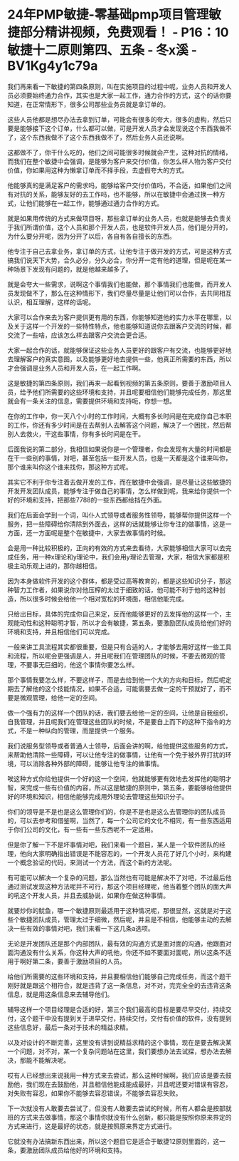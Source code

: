 # 24年PMP敏捷-零基础pmp项目管理敏捷部分精讲视频，免费观看！ - P16：10敏捷十二原则第四、五条 - 冬x溪 - BV1Kg4y1c79a

我们再来看一下敏捷的第四条原则，叫在实施项目的过程中呢，业务人员和开发人员必须要始终通力合作，其实也是大家一起工作，通力合作的方式，这个的话你要知道，在正常情形下，很多公司那些业务员就是拿订单的。

这些人员他都是想尽办法去拿到订单，可能会有很多的夸大，很多的虚构，然后只要是能够接下这个订单，什么都可以做，可是开发人员才会发现说这个东西我做不了，这个东西我做不了这个东西我做不了，然后业务人员还说啊。

这都做不了，你干什么吃的，他们之间可能很多时候就会产生，这种对抗的情绪，而我们在整个敏捷中会强调，是能够为客户来交付价值，你怎么样人物为客户交付价值，你如果用这种为懒拿订单而不择手段，去虚假夸大的方式。

他能够真的是满足客户的需求吗，能够给客户交付价值吗，不合适，如果他们之间有对抗的关系，能够友好的去工作吗，也不能够，所以在敏捷中会通过换一种方式，让他们能够在一起工作，能够通过通力合作的方式。

就是如果用传统的方式来做项目呀，那些拿订单的业务人员，也就是能够去负责关于我们所谓价值，这个人员和那个开发人员，也是软件开发人员，他们是分开的，为什么要分开呢，因为分开了以后，各自有各自擅长的东西。

他专注于自己去拿业务，拿订单的方式，让他专注于做开发的方式，可是这种方式搞我们说天下大势，合久必分，分久必合，你分开一定有他的道理，但是呢在某一种场景下发现有问题的，就是他越来越多了。

就是会夸大一些需求，说啊这个事情我们也能做，那个事情我们也能做，而开发人员发现做不了，那么在这种情形下，我们尽量尽量是让他们可以合作，去共同相互认识，相互理解，这样的话呢。

大家可以合作来去为客户提供更有用的东西，你能够知道他的实力水平在哪里，以及关于这样一个开发的一些特性特点，他也能够知道说你去跟客户交流的时候，都交流了一些啥，应该怎么样去跟客户交流会更合适。

大家一起合作的话，就能够保证这些业务人员更好的跟客户有交流，也能够更好地去理解客户的真实意图，以及能够更好地去提供一些，他真正所需要的东西，所以才会强调是业务人员和开发人员，在一起工作啊。

这是敏捷的第四条原则，我们再来一起看到视频的第五条原则，要善于激励项目人员，给予他们所需要的这些环境和支持，并且呢要相信他们能够完成任务，那这里就会有一条关注的信息，需要提供环境和支持呃，你想一想。

在你的工作中，你一天八个小时的工作时间，大概有多长时间是在完成你自己本职的工作，你还有多少时间是在去帮别人去解答这个问题，解决了一个困扰，然后帮别人去救火，干这些事情，你有多长时间是在干。

后面我说的第二部分，我相信如果说你是一个管理者，你会发现有大量的时间都是在干一些别的事情，对吧，甚至包括一些开发人员，也是一天都是这个谁来叫你，那个谁来叫你这个谁来找你，那这种方式呢。

其实它不利于你专注着去做开发的工作，而在敏捷中会强调，是尽量让这些敏捷的开发开发团队成员，能够专注于做自己的事情，怎么样做到呢，我来给你提供一个好的环境和支持，把那些7788的一些东西都给挡在外面。

我们在后面会学到一个词，叫仆人式领导或者服务性领导，能够帮你提供这样一个服务，把一些障碍给你清除到外面去，这样的话就能够让你专注的做事情，这是一方面，还一方面呢是整个在敏捷中，大家去做事情的时候。

会是用一种比较积极的，正向的有效的方式来去看待，大家能够相信大家可以去完成任务，用一种x理论和y理论中，我们会用y理论去管理，大家，相信大家都是积极主动乐观上进的，那你越相信。

因为本身做软件开发的这个群体，都是受过高等教育的，都是这些知识分子，那这种智力工作者，如果说你对他压榨的太过于细致的话，他可能不利于他的这种创造，所以很多时候会给他一个相对宽松的环境面，相信他能完成。

只给出目标，具体的完成你自己来定，反而他能够更好的去发挥他的这样一个，主观能动性和这种聪明才智，所以才会有敏捷，第五条，要激励团队成员给他们好的环境和支持，并且相信他们可以完成。

一般来讲工具流程其实都很重要，但是只有合适的人，才能够去用好这样一些工具和流程，所以呢会更强调是人，并且呢我们在管理团队的时候，不要去微观的管理，不要事无巨细的，他这个事情你要怎么样。

那个事情我要怎么样，不要这样子，而是去给到他一个大的方向和目标，然后呢定期去了解他的这个技能情况，如果不合适，可能需要去做一定的干预就好了，而不要是微观管理，给他一定的空间。

做一个强有力的这样一个团队的话，我们要去给他一定的空间，让他是自我组织，自我管理，并且呢我们在管理这些团队的时候，不是要自上而下的这种下指令的方式，不是一种纵向的管理，而是提供一个服务。

我们说服务型领导或者普通人士领导，后面会讲的啊，给他提供这些服务的方式，来帮助他清除一些障碍，可以让他专注的做事情，让他有一个免于被外界打扰的环境，可以消除各种外部的障碍，能够让他专注的做事情。

唉这种方式你给他提供一个好的这一个空间，他就能够更有效地去发挥他的聪明才智，来完成一些有价值的内容，所以这是敏捷的原则中，第五条，要能够给他提供好的环境和知识，相信他能够完成用外理论去管理这些知识分子。

你们的领导是不是也是这么管理你们的，你是不是也是这么去管理你的团队成员的，可以去参考和借鉴啊，当然了，每一个公司它的文化不相同，有一些东西适用于你们公司的文化，有一些有一些东西呢不一定适用。

但是你了解一下不是坏事情对吧，我们来看一个题目，某人是一个软件团队的经理，他向大家明确指出错误是不能容忍的，一个开发人员花了好几个小时，来构建一个概念验证的代码，来测试一个方法，而这个新的方法呢。

有可能可以解决一个复杂的问题，那么当然也有可能是解决不了对吧，不过最后他通过测试发现这种方法呢并不可行，那这个项目经理呢，他当着整个团队的面大声的吼这个开发人员，并且去威胁说，如果你在做这种事情。

就要炒你的鱿鱼，哪一个敏捷原则最适用于这种情况呢，那很显然，这就是对于这些个敏捷团队成员，管理太过于细微，然后呢，并且是不相信，他能够主动的去解决一些有效的事情对吧，我们来看一下这几条a选项。

无论是开发团队还是那个内部团队，最有效的沟通方式是面对面的沟通，他跟面对面沟通没有什么关系，你这种大声的吼他，你还不如不要面对面呢，所以这条不适用于啊好第二条，要善于激励项目的人员。

给他们所需要的这些环境和支持，并且要相信他们能够自己完成任务，而这个题干刚好就是跟这个相符合，就是违背了这一条信息，对不对，完完全全的去违背这条信息，就是用这条信息来去辅导他们。

辅导这样一个项目经理是合适的好，第三个我们最高的目标是要尽早交付，持续交付，这个题干中没有提到关于进早交付，持续交付，交付有价值的软件，没有提到这些信息好，最后一条对于技术的精益求精。

以及对设计的不断完善，这里没有讲到说精益求精的这个事情，现在是要去解决某一个问题，对不对，某一个复杂问题站在这里，我们要想办法去试探，想办法去解决，那能不能解决呢。

哎有人已经想出来说我用一种方式来去尝试，那么这种时候啊，我们应该是要去鼓励他，我们现在去鼓励他，并且相信他能成能成最好，并且呢还要对错误有容忍，对失败有容忍，如果你不能够去容忍错误，不能够去容忍失败。

下一次就没有人敢要去尝试了，但没有人敢要去尝试的时候，所有人都会是按部就班的方式来去做事情，那这个事情你就没有什么创新，都只能是按照你原来界定的方式来进行，这是最好的状态，就是按照原来界定方式进行。

它就没有办法搞新东西出来，所以这个题目它是适合于敏捷12原则里面的，这一条，要激励团队成员给他好的环境和支持。

